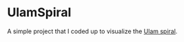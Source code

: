 # UlamSpiral
A simple project that I coded up to visualize the [Ulam spiral](https://en.wikipedia.org/wiki/Ulam_spiral).
